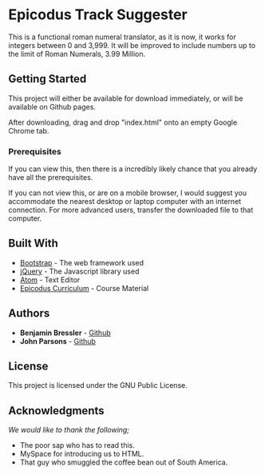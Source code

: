 # Epicodus Track Suggester

This is a functional roman numeral translator, as it is now, it works for integers between 0 and 3,999. It will be improved to include numbers up to the limit of Roman Numerals, 3.99 Million.

## Getting Started

This project will either be available for download immediately, or will be available on Github pages.

After downloading, drag and drop "index.html" onto an empty Google Chrome tab.

### Prerequisites

If you can view this, then there is a incredibly likely chance that you already have all the prerequisites.

If you can not view this, or are on a mobile browser, I would suggest you accommodate the nearest desktop or laptop computer with an internet connection. For more advanced users, transfer the downloaded file to that computer.

## Built With

- [Bootstrap](https://getbootstrap.com/) - The web framework used
- [jQuery](https://jquery.com/) - The Javascript library used
- [Atom](https://atom.io/) - Text Editor
- [Epicodus Curriculum](https://www.learnhowtoprogram.com/courses) - Course Material

## Authors

- **Benjamin Bressler** - [Github](https://github.com/Abuyousef77/)
- **John Parsons** - [Github](https://github.com/Johnmichaelparsons/)

## License

This project is licensed under the GNU Public License.



## Acknowledgments

_We would like to thank the following;_

- The poor sap who has to read this.
- MySpace for introducing us to HTML.
- That guy who smuggled the coffee bean out of South America.
